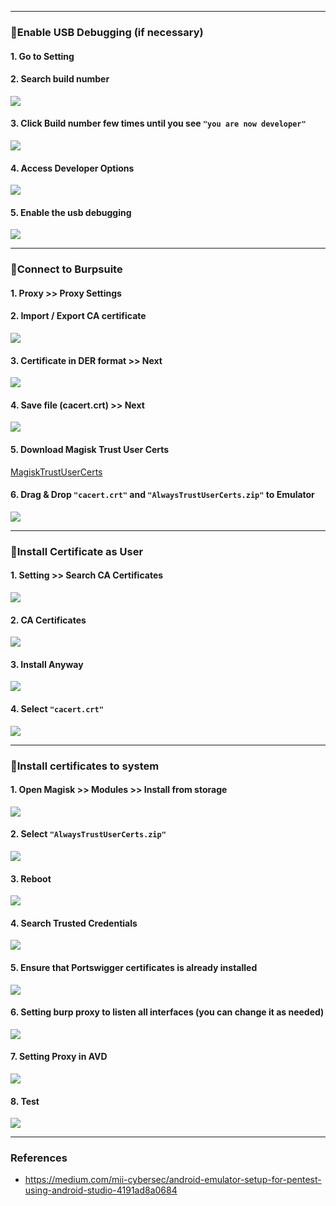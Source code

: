 
---

### 🔰Enable USB Debugging (if necessary)
#### 1. Go to Setting
#### 2. Search build number
![](/Android-Pentest/Setup/Images/Connect%20AVD%20to%20Burpsuite/Pasted%20image%2020241024134312.png)

#### 3. Click Build number few times until you see `"you are now developer"`
![](/Android-Pentest/Setup/Images/Connect%20AVD%20to%20Burpsuite/Screenshot%202024-10-24%20134341.png)

#### 4. Access Developer Options
![](/Android-Pentest/Setup/Images/Connect%20AVD%20to%20Burpsuite/Pasted%20image%2020241024134515.png)

#### 5. Enable the usb debugging
![](/Android-Pentest/Setup/Images/Connect%20AVD%20to%20Burpsuite/Pasted%20image%2020241024134553.png)

---

### 🔰Connect to Burpsuite
#### 1. Proxy >> Proxy Settings 
#### 2. Import / Export CA certificate
![](/Android-Pentest/Setup/Images/Connect%20AVD%20to%20Burpsuite/Pasted%20image%2020241024134953.png)

#### 3. Certificate in DER format >> Next
![](/Android-Pentest/Setup/Images/Connect%20AVD%20to%20Burpsuite/Pasted%20image%2020241024135129.png)

#### 4. Save file (cacert.crt) >> Next
![](/Android-Pentest/Setup/Images/Connect%20AVD%20to%20Burpsuite/Pasted%20image%2020241024135307.png)

#### 5. Download Magisk Trust User Certs
[MagiskTrustUserCerts](https://github.com/NVISOsecurity/MagiskTrustUserCerts/releases)

#### 6. Drag & Drop `"cacert.crt"` and `"AlwaysTrustUserCerts.zip"` to Emulator
![](/Android-Pentest/Setup/Images/Connect%20AVD%20to%20Burpsuite/Pasted%20image%2020241024135752.png)

---

### 🔰Install Certificate as User
#### 1. Setting >> Search CA Certificates
![](/Android-Pentest/Setup/Images/Connect%20AVD%20to%20Burpsuite/Screenshot%202024-10-24%20135905.png)

#### 2. CA Certificates
![](/Android-Pentest/Setup/Images/Connect%20AVD%20to%20Burpsuite/Screenshot%202024-10-24%20140023.png)

#### 3. Install Anyway
![](/Android-Pentest/Setup/Images/Connect%20AVD%20to%20Burpsuite/Screenshot%202024-10-24%20140038.png)

#### 4. Select `"cacert.crt"`
![](/Android-Pentest/Setup/Images/Connect%20AVD%20to%20Burpsuite/Screenshot%202024-10-24%20140103.png)

---

### 🔰Install certificates to system

#### 1. Open Magisk >> Modules >> Install from storage
![](/Android-Pentest/Setup/Images/Connect%20AVD%20to%20Burpsuite/Pasted%20image%2020241024140355.png)

#### 2. Select `"AlwaysTrustUserCerts.zip"`
![](/Android-Pentest/Setup/Images/Connect%20AVD%20to%20Burpsuite/Screenshot%202024-10-24%20140103.png)

#### 3. Reboot
![](/Android-Pentest/Setup/Images/Connect%20AVD%20to%20Burpsuite/Screenshot%202024-10-24%20140417.png)

#### 4. Search Trusted Credentials
![](/Android-Pentest/Setup/Images/Connect%20AVD%20to%20Burpsuite/Pasted%20image%2020241024141105.png)

#### 5. Ensure that Portswigger certificates is already installed
![](/Android-Pentest/Setup/Images/Connect%20AVD%20to%20Burpsuite/Pasted%20image%2020241024141211.png)

#### 6. Setting burp proxy to listen all interfaces (you can change it as needed)
![](/Android-Pentest/Setup/Images/Connect%20AVD%20to%20Burpsuite/Pasted%20image%2020241024141304.png)

#### 7. Setting Proxy in AVD
![](/Android-Pentest/Setup/Images/Connect%20AVD%20to%20Burpsuite/Pasted%20image%2020241024141433.png)

#### 8. Test
![](/Android-Pentest/Setup/Images/Connect%20AVD%20to%20Burpsuite/Pasted%20image%2020241024141625.png)

---
### References
- https://medium.com/mii-cybersec/android-emulator-setup-for-pentest-using-android-studio-4191ad8a0684
